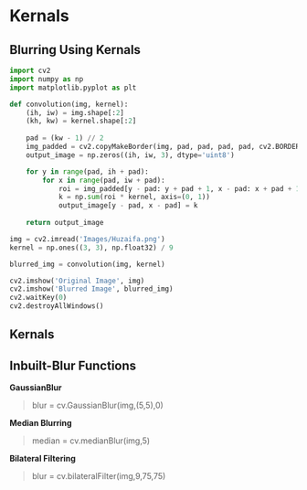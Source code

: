 # Kernals

## Blurring Using Kernals

```python
import cv2
import numpy as np
import matplotlib.pyplot as plt

def convolution(img, kernel):
    (ih, iw) = img.shape[:2]
    (kh, kw) = kernel.shape[:2]
    
    pad = (kw - 1) // 2
    img_padded = cv2.copyMakeBorder(img, pad, pad, pad, pad, cv2.BORDER_REPLICATE)
    output_image = np.zeros((ih, iw, 3), dtype='uint8')

    for y in range(pad, ih + pad):
        for x in range(pad, iw + pad):
            roi = img_padded[y - pad: y + pad + 1, x - pad: x + pad + 1]
            k = np.sum(roi * kernel, axis=(0, 1))
            output_image[y - pad, x - pad] = k
            
    return output_image

img = cv2.imread('Images/Huzaifa.png')
kernel = np.ones((3, 3), np.float32) / 9

blurred_img = convolution(img, kernel)

cv2.imshow('Original Image', img)
cv2.imshow('Blurred Image', blurred_img)
cv2.waitKey(0)
cv2.destroyAllWindows()
```

## Kernals

## Inbuilt-Blur Functions

**GaussianBlur**
> blur = cv.GaussianBlur(img,(5,5),0)

**Median Blurring**
> median = cv.medianBlur(img,5)

**Bilateral Filtering**
> blur = cv.bilateralFilter(img,9,75,75)

